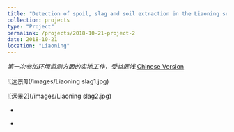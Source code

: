 ```yaml
---
title: "Detection of spoil, slag and soil extraction in the Liaoning section of the new Beijing-Shenyang railway passenger line"
collection: projects
type: "Project"
permalink: /projects/2018-10-21-project-2
date: 2018-10-21
location: "Liaoning"
---
```


*第一次参加环境监测方面的实地工作，受益匪浅* [Chinese Version](/pages/2018-10-21-project-2-cn)

![远景1](/images/Liaoning slag1.jpg)

![远景2](/images/Liaoning slag2.jpg)

*

[^&quot;Faculty of Geographical Science, BNU&quot;]: 

*
